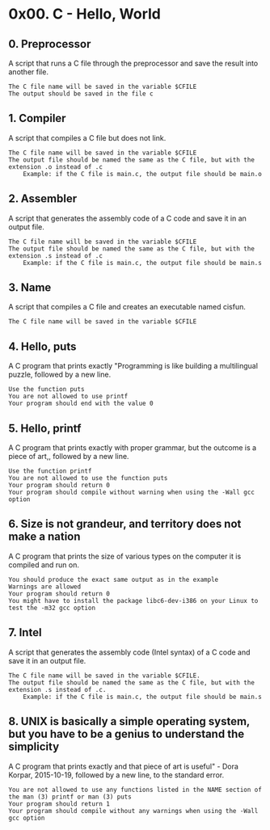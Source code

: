 # 0x00. C - Hello, World

## 0. Preprocessor 
A script that runs a C file through the preprocessor and save the result into another file.

    The C file name will be saved in the variable $CFILE
    The output should be saved in the file c

## 1. Compiler 
A script that compiles a C file but does not link.

    The C file name will be saved in the variable $CFILE
    The output file should be named the same as the C file, but with the extension .o instead of .c
        Example: if the C file is main.c, the output file should be main.o

## 2. Assembler
A script that generates the assembly code of a C code and save it in an output file.

    The C file name will be saved in the variable $CFILE
    The output file should be named the same as the C file, but with the extension .s instead of .c
        Example: if the C file is main.c, the output file should be main.s

## 3. Name 
A script that compiles a C file and creates an executable named cisfun.

    The C file name will be saved in the variable $CFILE
    
## 4. Hello, puts 
A C program that prints exactly "Programming is like building a multilingual puzzle, followed by a new line.

    Use the function puts
    You are not allowed to use printf
    Your program should end with the value 0

## 5. Hello, printf 
A C program that prints exactly with proper grammar, but the outcome is a piece of art,, followed by a new line.

    Use the function printf
    You are not allowed to use the function puts
    Your program should return 0
    Your program should compile without warning when using the -Wall gcc option

## 6. Size is not grandeur, and territory does not make a nation 
A C program that prints the size of various types on the computer it is compiled and run on.

    You should produce the exact same output as in the example
    Warnings are allowed
    Your program should return 0
    You might have to install the package libc6-dev-i386 on your Linux to test the -m32 gcc option

## 7. Intel 
A script that generates the assembly code (Intel syntax) of a C code and save it in an output file.

    The C file name will be saved in the variable $CFILE.
    The output file should be named the same as the C file, but with the extension .s instead of .c.
        Example: if the C file is main.c, the output file should be main.s

## 8. UNIX is basically a simple operating system, but you have to be a genius to understand the simplicity 
A C program that prints exactly and that piece of art is useful" - Dora Korpar, 2015-10-19, followed by a new line, to the standard error.

    You are not allowed to use any functions listed in the NAME section of the man (3) printf or man (3) puts
    Your program should return 1
    Your program should compile without any warnings when using the -Wall gcc option



